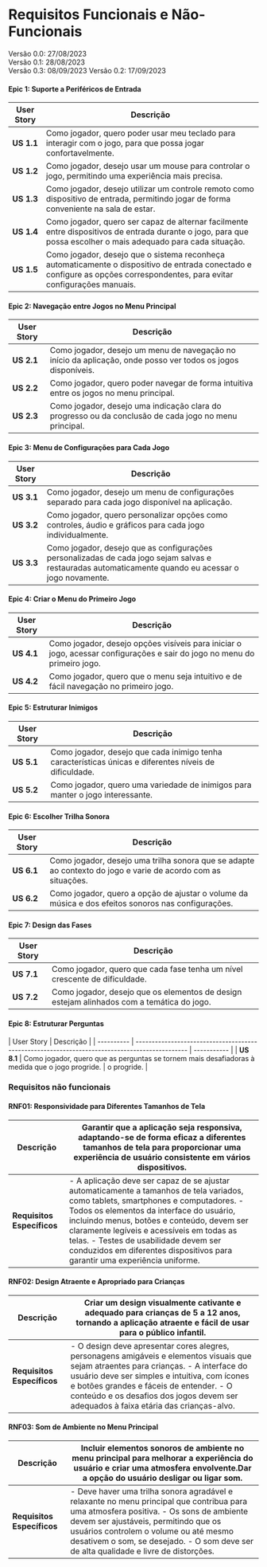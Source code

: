 # Requisitos Funcionais e Não-Funcionais

Versão 0.0: 27/08/2023  
Versão 0.1: 28/08/2023  
Versão 0.3: 08/09/2023
Versão 0.2: 17/09/2023

#### **Epic 1: Suporte a Periféricos de Entrada**

| User Story | Descrição                                                                                                                                                                 |
| ---------- | ------------------------------------------------------------------------------------------------------------------------------------------------------------------------- |
| **US 1.1** | Como jogador, quero poder usar meu teclado para interagir com o jogo, para que possa jogar confortavelmente.                                                              |
| **US 1.2** | Como jogador, desejo usar um mouse para controlar o jogo, permitindo uma experiência mais precisa.                                                                        |
| **US 1.3** | Como jogador, desejo utilizar um controle remoto como dispositivo de entrada, permitindo jogar de forma conveniente na sala de estar.                                     |
| **US 1.4** | Como jogador, quero ser capaz de alternar facilmente entre dispositivos de entrada durante o jogo, para que possa escolher o mais adequado para cada situação.            |
| **US 1.5** | Como jogador, desejo que o sistema reconheça automaticamente o dispositivo de entrada conectado e configure as opções correspondentes, para evitar configurações manuais. |

#### **Epic 2: Navegação entre Jogos no Menu Principal**

| User Story | Descrição                                                                                                    |
| ---------- | ------------------------------------------------------------------------------------------------------------ |
| **US 2.1** | Como jogador, desejo um menu de navegação no início da aplicação, onde posso ver todos os jogos disponíveis. |
| **US 2.2** | Como jogador, quero poder navegar de forma intuitiva entre os jogos no menu principal.                       |
| **US 2.3** | Como jogador, desejo uma indicação clara do progresso ou da conclusão de cada jogo no menu principal.        |

#### **Epic 3: Menu de Configurações para Cada Jogo**

| User Story | Descrição                                                                                                                                            |
| ---------- | ---------------------------------------------------------------------------------------------------------------------------------------------------- |
| **US 3.1** | Como jogador, desejo um menu de configurações separado para cada jogo disponível na aplicação.                                                       |
| **US 3.2** | Como jogador, quero personalizar opções como controles, áudio e gráficos para cada jogo individualmente.                                             |
| **US 3.3** | Como jogador, desejo que as configurações personalizadas de cada jogo sejam salvas e restauradas automaticamente quando eu acessar o jogo novamente. |

#### **Epic 4: Criar o Menu do Primeiro Jogo**

| User Story | Descrição                                                                                                                |
| ---------- | ------------------------------------------------------------------------------------------------------------------------ |
| **US 4.1** | Como jogador, desejo opções visíveis para iniciar o jogo, acessar configurações e sair do jogo no menu do primeiro jogo. |
| **US 4.2** | Como jogador, quero que o menu seja intuitivo e de fácil navegação no primeiro jogo.                                     |

#### **Epic 5: Estruturar Inimigos**

| User Story | Descrição                                                                                              |
| ---------- | ------------------------------------------------------------------------------------------------------ |
| **US 5.1** | Como jogador, desejo que cada inimigo tenha características únicas e diferentes níveis de dificuldade. |
| **US 5.2** | Como jogador, quero uma variedade de inimigos para manter o jogo interessante.                         |

#### **Epic 6: Escolher Trilha Sonora**

| User Story | Descrição                                                                                                    |
| ---------- | ------------------------------------------------------------------------------------------------------------ |
| **US 6.1** | Como jogador, desejo uma trilha sonora que se adapte ao contexto do jogo e varie de acordo com as situações. |
| **US 6.2** | Como jogador, quero a opção de ajustar o volume da música e dos efeitos sonoros nas configurações.           |

#### **Epic 7: Design das Fases**

| User Story | Descrição                                                                                 |
| ---------- | ----------------------------------------------------------------------------------------- |
| **US 7.1** | Como jogador, quero que cada fase tenha um nível crescente de dificuldade.                |
| **US 7.2** | Como jogador, desejo que os elementos de design estejam alinhados com a temática do jogo. |

#### **Epic 8: Estruturar Perguntas**

| User Story | Descrição                                                                                      |
| ---------- | ---------------------------------------------------------------------------------------------- | ----------- |
| **US 8.1** | Como jogador, quero que as perguntas se tornem mais desafiadoras à medida que o jogo progride. | o progride. |

### **Requisitos não funcionais**

#### **RNF01: Responsividade para Diferentes Tamanhos de Tela**

| Descrição                  | Garantir que a aplicação seja responsiva, adaptando-se de forma eficaz a diferentes tamanhos de tela para proporcionar uma experiência de usuário consistente em vários dispositivos.                                                                                                                                                                                                             |
| -------------------------- | ------------------------------------------------------------------------------------------------------------------------------------------------------------------------------------------------------------------------------------------------------------------------------------------------------------------------------------------------------------------------------------------------- |
| **Requisitos Específicos** | - A aplicação deve ser capaz de se ajustar automaticamente a tamanhos de tela variados, como tablets, smartphones e computadores. - Todos os elementos da interface do usuário, incluindo menus, botões e conteúdo, devem ser claramente legíveis e acessíveis em todas as telas. - Testes de usabilidade devem ser conduzidos em diferentes dispositivos para garantir uma experiência uniforme. |

#### **RNF02: Design Atraente e Apropriado para Crianças**

| Descrição                  | Criar um design visualmente cativante e adequado para crianças de 5 a 12 anos, tornando a aplicação atraente e fácil de usar para o público infantil.                                                                                                                                                                      |
| -------------------------- | -------------------------------------------------------------------------------------------------------------------------------------------------------------------------------------------------------------------------------------------------------------------------------------------------------------------------- |
| **Requisitos Específicos** | - O design deve apresentar cores alegres, personagens amigáveis e elementos visuais que sejam atraentes para crianças. - A interface do usuário deve ser simples e intuitiva, com ícones e botões grandes e fáceis de entender. - O conteúdo e os desafios dos jogos devem ser adequados à faixa etária das crianças-alvo. |

#### **RNF03: Som de Ambiente no Menu Principal**

| Descrição                  | Incluir elementos sonoros de ambiente no menu principal para melhorar a experiência do usuário e criar uma atmosfera envolvente.Dar a opção do usuário desligar ou ligar som.                                                                                                                                    |
| -------------------------- | ---------------------------------------------------------------------------------------------------------------------------------------------------------------------------------------------------------------------------------------------------------------------------------------------------------------- |
| **Requisitos Específicos** | - Deve haver uma trilha sonora agradável e relaxante no menu principal que contribua para uma atmosfera positiva. - Os sons de ambiente devem ser ajustáveis, permitindo que os usuários controlem o volume ou até mesmo desativem o som, se desejado. - O som deve ser de alta qualidade e livre de distorções. |
